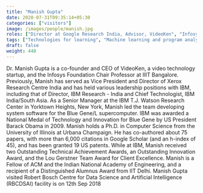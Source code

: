 ```yaml
---
title: "Manish Gupta"
date: 2020-07-31T09:35:14+05:30
categories: ["visitors"]
image: /images/people/manish.jpg
roles: ["Director at Google Research India, Advisor, VideoKen", "Infosys Foundation Chair Professor, IIIT Bangalore"]
tags: ["Technologies for learning", "Machine learning and program analysis", "High performance computing"]
draft: false
weight: 440
---
```



Dr. Manish Gupta is a co-founder and CEO of VideoKen, a video technology startup, and the Infosys Foundation Chair Professor at IIIT Bangalore. Previously, Manish has served as Vice President and Director of Xerox Research Centre India and has held various leadership positions with IBM, including that of Director, IBM Research - India and Chief Technologist, IBM India/South Asia. As a Senior Manager at the IBM T.J. Watson Research Center in Yorktown Heights, New York, Manish led the team developing system software for the Blue Gene/L supercomputer. IBM was awarded a National Medal of Technology and Innovation for Blue Gene by US President Barack Obama in 2009. Manish holds a Ph.D. in Computer Science from the University of Illinois at Urbana Champaign. He has co-authored about 75 papers, with more than 6,000 citations in Google Scholar (and an h-index of 45), and has been granted 19 US patents. While at IBM, Manish received two Outstanding Technical Achievement Awards, an Outstanding Innovation Award, and the Lou Gerstner Team Award for Client Excellence. Manish is a Fellow of ACM and the Indian National Academy of Engineering, and a recipient of a Distinguished Alumnus Award from IIT Delhi. Manish Gupta visited Robert Bosch Centre for Data Science and Artificial Intelligence (RBCDSAI) facility is on 12th Sep 2018